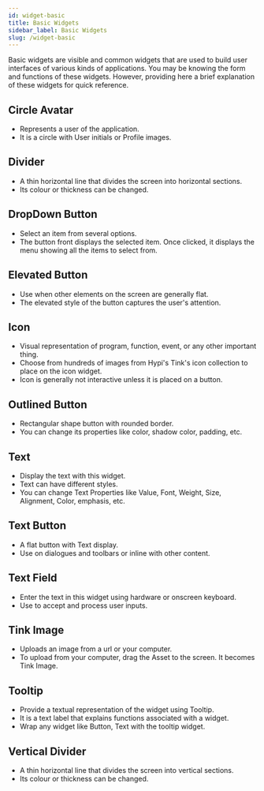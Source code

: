 ```yaml
---
id: widget-basic
title: Basic Widgets
sidebar_label: Basic Widgets
slug: /widget-basic
---
```


Basic widgets are visible and common widgets that are used to build user interfaces of various kinds of applications. You may be knowing the form and functions of these widgets. However, providing here a brief explanation of these widgets for quick reference.

## Circle Avatar

* Represents a user of the application. 
* It is a circle with User initials or Profile images. 

## Divider

*  A thin horizontal line that divides the screen into horizontal sections. 
*  Its colour or thickness can be changed.

## DropDown Button

* Select an item from several options.
* The button front displays the selected item. Once clicked, it displays the menu showing all the items to select from.

## Elevated Button

* Use when other elements on the screen are generally flat. 
* The elevated style of the button captures the user's attention.

## Icon

* Visual representation of program, function, event, or any other important thing.
* Choose from hundreds of images from Hypi's Tink's icon collection to place on the icon widget. 
* Icon is generally not interactive unless it is placed on a button. 

##  Outlined Button

* Rectangular shape button with rounded border. 
* You can change its properties like color, shadow color, padding, etc. 

##  Text

* Display the text with this widget.
* Text can have different styles.
* You can change Text Properties like Value, Font, Weight, Size, Alignment, Color, emphasis, etc.

##  Text Button

* A flat button with Text display.
* Use on dialogues and toolbars or inline with other content.

##  Text Field

* Enter the text in this widget using hardware or onscreen keyboard.
* Use to accept and process user inputs.

##  Tink Image

* Uploads an image from a url or your computer.
* To upload from your computer, drag the Asset to the screen. It becomes Tink Image.

## Tooltip

* Provide a textual representation of the widget using Tooltip.
* It is a text label that explains functions associated with a widget.
* Wrap any widget like Button, Text with the tooltip widget.

## Vertical Divider

*  A thin horizontal line that divides the screen into vertical sections. 
*  Its colour or thickness can be changed.
